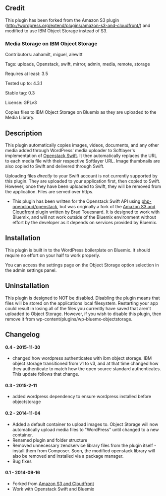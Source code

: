## Credit ##
This plugin has been forked from the Amazon S3 plugin (http://wordpress.org/extend/plugins/amazon-s3-and-cloudfront/) and modified to use IBM Object Storage instead of S3.

### Media Storage on IBM Object Storage ###
Contributors: aahamilt, miguel, alewitt

Tags: uploads, Openstack, swift, mirror, admin, media, remote, storage

Requires at least: 3.5

Tested up to: 4.3.1

Stable tag: 0.3

License: GPLv3

Copies files to IBM Object Storage on Bluemix as they are uploaded to the Media Library.

## Description ##

This plugin automatically copies images, videos, documents, and any other media added through WordPress' media uploader to Softlayer's implementation of [Openstack Swift](http://www.openstack.org/software/openstack-storage/). It then automatically replaces the URL to each media file with their respective Softlayer URL. Image thumbnails are also copied to Swift and delivered through Swift.

Uploading files *directly* to your Swift account is not currently supported by this plugin. They are uploaded to your application first, then copied to Swift. However, once they have been uploaded to Swift, they will be removed from the application. Files are served over https.

* This plugin has been written for the Openstack Swift API using [php-opencloud/openstack](https://github.com/php-opencloud/openstack), but was originally a fork of the [Amazon S3 and Cloudfront](https://wordpress.org/plugins/amazon-s3-and-cloudfront/) plugin written by Brad Touesnard. It is designed to work with Bluemix, and will not work outside of the Bluemix
environment without effort by the developer as it depends on services provided by Bluemix.

## Installation ##

This plugin is built in to the WordPress boilerplate on Bluemix. It should require no effort on your half to work properly.

You can access the settings page on the Object Storage option selection in the admin settings panel.

## Uninstallation ##

This plugin is designed to NOT be disabled. Disabling the plugin means that files will be stored on the applications local filesystem. Restarting your app could result in losing all of the files you currently have saved that aren't uploaded to Object Storage. However, if you wish to disable this plugin, then remove it from wp-content/plugins/wp-bluemx-objectstorage.


## Changelog ##

#### 0.4 - 2015-11-30 ####
* changed how wordpress authenticates with ibm object storage. IBM object storage transitioned from v1 to v3, and at that time changed how they authenticate to match how the open source standard authenticates. This update follows that change.

#### 0.3 - 2015-2-11 ####
* added wordpress dependency to ensure wordpress installed before objectstorage

#### 0.2 - 2014-11-04 ####
* Added a default container to upload images to. Object Storage will now automatically upload media files to "WordPress" until changed to a new container.
* Renamed plugin and folder structure
* Removed unnecessary zendservice library files from the plugin itself - install them from Composer. Soon, the modified openstack library will also be removed and installed via a package manager.
* Bug fixes

#### 0.1 - 2014-09-16 ####
* Forked from [Amazon S3 and Cloudfront](https://wordpress.org/plugins/amazon-s3-and-cloudfront/)
* Work with Openstack Swift and Bluemix
